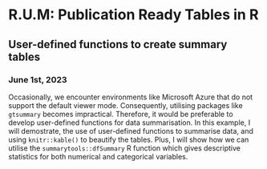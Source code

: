 # R.U.M: Publication Ready Tables in R

## User-defined functions to create summary tables

### June 1st, 2023

Occasionally, we encounter environments like Microsoft Azure that do not support the default viewer mode. Consequently, utilising packages like `gtsummary` becomes impractical. Therefore, it would be preferable to develop user-defined functions for data summarisation. In this example, I will demostrate, the use of user-defined functions to summarise data, and using `knitr::kable()` to beautify the tables. Plus, I will show how we can utilise the `summarytools::dfSummary` R function which gives descriptive statistics for both numerical and categorical variables.

